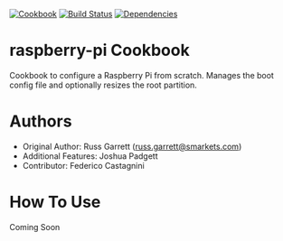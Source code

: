 [![Cookbook](http://img.shields.io/cookbook/v/nginx.svg)](https://github.com/Padgett/chef-raspberry-pi)
[![Build Status](http://img.shields.io/travis/facastagnini/chef-raspberry-pi.svg)](http://travis-ci.org/facastagnini/chef-raspberry-pi)
[![Dependencies](http://img.shields.io/gemnasium/facastagnini/chef-raspberry-pi.svg)](https://gemnasium.com/facastagnini/chef-raspberry-pi)

# raspberry-pi Cookbook

Cookbook to configure a Raspberry Pi from scratch. Manages the
boot config file and optionally resizes the root partition.

# Authors

- Original Author: Russ Garrett (russ.garrett@smarkets.com)
- Additional Features: Joshua Padgett
- Contributor: Federico Castagnini

# How To Use

Coming Soon

